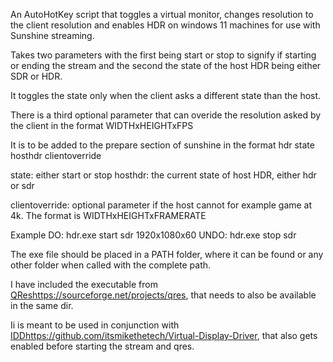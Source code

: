 An AutoHotKey script that toggles a virtual monitor, changes resolution to the client resolution and enables HDR on windows 11 machines for use with Sunshine streaming.

Takes two parameters with the first being start or stop to signify if starting or ending the stream 
and the second the state of the host HDR being either SDR or HDR.

It toggles the state only when the client asks a different state than the host.

There is a third optional parameter that can overide the resolution asked by the client in the format WIDTHxHEIGHTxFPS

It is to be added to the prepare section of sunshine in the format hdr state hosthdr clientoverride

state: either start or stop
hosthdr: the current state of host HDR, either hdr or sdr

clientoverride: optional parameter if the host cannot for example game at 4k. The format is WIDTHxHEIGHTxFRAMERATE

Example
DO:    hdr.exe start sdr 1920x1080x60
UNDO:  hdr.exe stop sdr

The exe file should be placed in a PATH folder, where it can be found or any other folder when called with the complete path.

I have included the executable from [QRes](https://sourceforge.net/projects/qres/)https://sourceforge.net/projects/qres, that needs to also be available in the same dir.

Ii is meant to be used in conjunction with [IDD](https://github.com/itsmikethetech/Virtual-Display-Driver)https://github.com/itsmikethetech/Virtual-Display-Driver,
that also gets enabled before starting the stream and qres.
